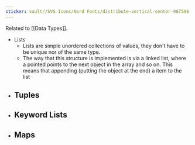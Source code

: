 ```yaml
---
sticker: vault//SVG Icons/Nerd Fonts/distribute-vertical-center-987596.svg
---
```

Related to [[Data Types]]. 
- Lists
	- Lists are simple unordered collections of values, they don't have to be unique nor of the same type. 
	- The way that this structure is implemented is via a linked list, where a pointed points to the next object in the array and so on. This means that appending (putting the object at the end) a item to the list
- Tuples
	- 
- Keyword Lists
	- 
- Maps
	- 